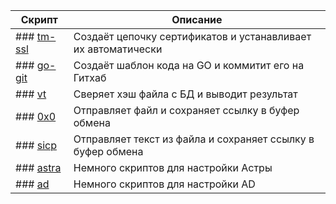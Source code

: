 | Скрипт                                               | Описание                                                           |
| ---------------------------------------------------- | ------------------------------------------------------------------ |
| ### [tm-ssl](https://github.com/fruworg/tm-ssl)      | Создаёт цепочку сертификатов и устанавливает их автоматически      |
| ### [go-git](https://github.com/fruworg/go-git)      | Создаёт шаблон кода на GO и коммитит его на Гитхаб                 |
| ### [vt](https://github.com/fruworg/vt)              | Сверяет хэш файла с БД и выводит результат                         |
| ### [0x0](https://github.com/fruworg/0x0)            | Отправляет файл и сохраняет ссылку в буфер обмена                  |
| ### [sicp](https://github.com/fruworg/sicp)          | Отправляет текст из файла и сохраняет ссылку в буфер обмена        |
| ### [astra](https://github.com/fruworg/astra)        | Немного скриптов для настройки Астры                               |
| ### [ad](https://github.com/fruworg/ad)              | Немного скриптов для настройки AD                                  |
